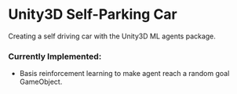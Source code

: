 # Unity3D Self-Parking Car
Creating a self driving car with the Unity3D ML agents package.

### Currently Implemented:
- Basis reinforcement learning to make agent reach a random goal GameObject.
